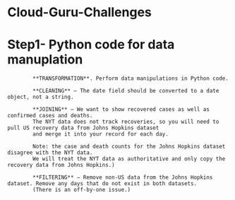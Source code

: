 # Cloud-Guru-Challenges
# Step1-  Python code for data manuplation 

            **TRANSFORMATION**. Perform data manipulations in Python code. 
            
            **CLEANING** – The date field should be converted to a date object, not a string.

            **JOINING** – We want to show recovered cases as well as confirmed cases and deaths. 
            The NYT data does not track recoveries, so you will need to pull US recovery data from Johns Hopkins dataset 
            and merge it into your record for each day. 
            
            Note: the case and death counts for the Johns Hopkins dataset disagree with the NYT data. 
            We will treat the NYT data as authoritative and only copy the recovery data from Johns Hopkins.)

            **FILTERING** – Remove non-US data from the Johns Hopkins dataset. Remove any days that do not exist in both datasets.
            (There is an off-by-one issue.)
